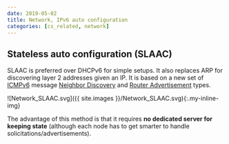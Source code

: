 ```yaml
---
date: 2019-05-02
title: Network, IPv6 auto configuration
categories: [cs_related, network]
---
```


## Stateless auto configuration (SLAAC)

SLAAC is preferred over DHCPv6 for simple setups. It also replaces ARP for discovering layer 2 addresses given an IP.
It is based on a new set of [ICMPv6][0] message [Neighbor Discovery][1] and [Router Advertisement][2] types.

![Network_SLAAC.svg]({{ site.images }}/Network_SLAAC.svg){:.my-inline-img}

The advantage of this method is that it requires **no dedicated server for keeping state** (although each node has to get smarter to handle solicitations/advertisements).

[0]:https://tools.ietf.org/html/rfc4443
[1]:https://tools.ietf.org/html/rfc4861#section-4
[2]:https://tools.ietf.org/html/rfc6106#section-5

